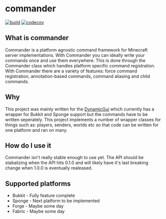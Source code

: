 # commander

[![build](https://github.com/ravenlab/commander/workflows/build/badge.svg)](https://github.com/ravenlab/commander)
[![codecov](https://codecov.io/gh/ravenlab/commander/branch/master/graph/badge.svg)](https://codecov.io/gh/ravenlab/commander)

## What is commander

Commander is a platform agnostic command framework for Minecraft server implementations. With Commander you can ideally write your commands once and use them everywhere. This is done through the Commander class which handles platform specific command registration. With Commander there are a variety of features: force command registration, annotation-based commands, command aliasing and child commands.

## Why

This project was mainly written for the [DynamicGui](https://github.com/ClubObsidian/DynamicGui) which currently has a wrapper for Bukkit and Sponge support but the commands have to be written seperately. This project implements a number of wrapper classes for things such as: players, senders, worlds etc so that code can be written for one platform and ran on many.

## How do I use it

Commander isn't really stable enough to use yet. The API should be stabalizing when the API hits 0.1.0 and will likely have it's last breaking change when 1.0.0 is eventually realeased.

## Supported platforms

* Bukkit - Fully feature complete
* Sponge - Next platform to be implemented
* Forge - Maybe some day
* Fabric - Maybe some day
